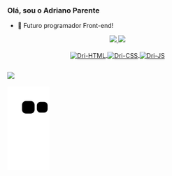 ### Olá, sou o Adriano Parente

- 🔭 Futuro programador Front-end!

<div align="center">
  <a href="https://github.com/adrianopmachado">
  <img height="180em" src="https://github-readme-stats.vercel.app/api?username=adrianopmachado&show_icons=true&theme=tokyonight&include_all_commits=true&count_private=true"/>
  <img height="180em" src="https://github-readme-stats.vercel.app/api/top-langs/?username=adrianopmachado&layout=compact&langs_count=7&theme=tokyonight"/>
</div>

<div align="center" style="display: inline_block"><br>
  <img align="center" alt="Dri-HTML" height="30" width="40" src="https://cdn.jsdelivr.net/gh/devicons/devicon/icons/html5/html5-original.svg" />
  <img align="center" alt="Dri-CSS" height="30" width="40" src="https://cdn.jsdelivr.net/gh/devicons/devicon/icons/css3/css3-original.svg" />
  <img align="center" alt="Dri-JS" height="30" width="40"  src="https://cdn.jsdelivr.net/gh/devicons/devicon/icons/javascript/javascript-original.svg" />
</div>

##

<div>
<a href="https:// www.linkedin.com/in/adrianopmachado" target="_blank"><img src="https://img.shields.io/badge/LinkedIn-0077B5?style=for-the-badge&logo=linkedin&logoColor=white" target="_blank"></a> 
 
</div>

 ![Snake animation](https://github.com/adrianopmachado/adrianopmachado/blob/output/github-contribution-grid-snake.svg)

